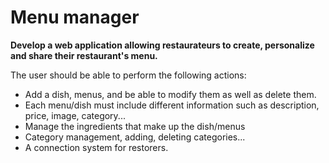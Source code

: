# Menu manager
<b>Develop a web application allowing restaurateurs to create, personalize and share their restaurant's menu.</b>

The user should be able to perform the following actions:
- Add a dish, menus, and be able to modify them as well as delete them.
- Each menu/dish must include different information such as description, price, image, category...
- Manage the ingredients that make up the dish/menus
- Category management, adding, deleting categories...
- A connection system for restorers.

